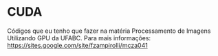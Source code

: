 # CUDA

Códigos que eu tenho que fazer na matéria Processamento de Imagens Utilizando GPU da UFABC.
Para mais informações: https://sites.google.com/site/fzampirolli/mcza041
